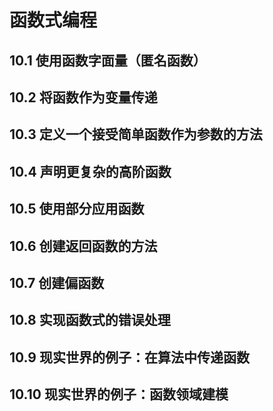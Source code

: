 # 函数式编程

## 10.1 使用函数字面量（匿名函数）



## 10.2 将函数作为变量传递



## 10.3 定义一个接受简单函数作为参数的方法



## 10.4 声明更复杂的高阶函数



## 10.5 使用部分应用函数



## 10.6 创建返回函数的方法




## 10.7 创建偏函数



## 10.8 实现函数式的错误处理




## 10.9 现实世界的例子：在算法中传递函数



## 10.10 现实世界的例子：函数领域建模